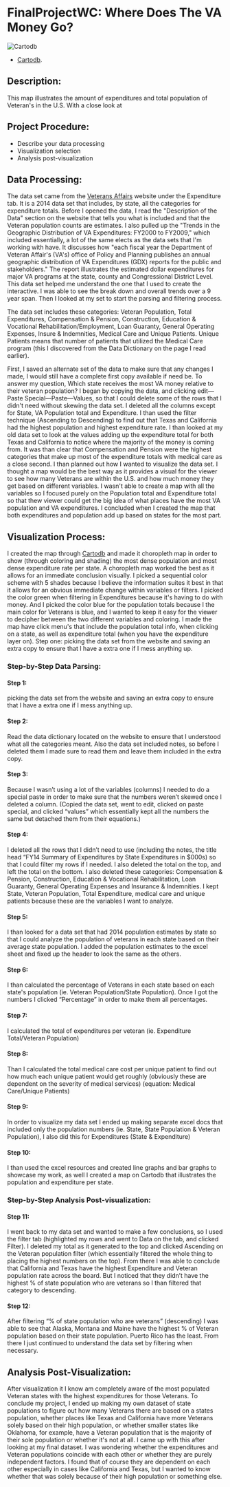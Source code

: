 # FinalProjectWC: Where Does The VA Money Go? 
![Cartodb](http://i.imgur.com/m83erfi.jpg)
* [Cartodb](https://penelopeeaton.cartodb.com/viz/2343d818-916c-11e5-88ba-0e3ff518bd15/map).

## Description: 
This map illustrates the amount of expenditures and total population of Veteran's in the U.S. With a close look at
## Project Procedure: 
* Describe your data processing
* Visualization selection 
* Analysis post-visualization

## Data Processing: 
The data set came from the [Veterans Affairs](http://www1.va.gov/vetdata/Expenditures.asp) website under the Expenditure tab. It is a 2014 data set that includes, by state, all the categories for expenditure totals. Before I opened the data, I read the "Description of the Data" section on the website that tells you what is included and that the Veteran population counts are estimates. I also pulled up the "Trends in the Geographic Distribution of VA Expenditures: FY2000 to FY2009," which included essentially, a lot of the same elects as the data sets that I'm working with have. It discusses how "each fiscal year the Department of Veteran Affair's (VA's) office of Policy and Planning publishes an annual geographic distribution of VA Expenditures (GDX) reports for the public and stakeholders." The report illustrates the estimated dollar expenditures for major VA programs at the state, county and Congressional District Level. This data set helped me understand the one that I used to create the interactive. I was able to see the break down and overall trends over a 9 year span. Then I looked at my set to start the parsing and filtering process. 

The data set includes these categories: Veteran Population, Total Expenditures, Compensation & Pension, Construction, Education & Vocational Rehabilitation/Employment, Loan Guaranty, General Operating Expenses, Insure & Indemnities, Medical Care and Unique Patients. Unique Patients means that number of patients that utilized the Medical Care program (this I discovered from the Data Dictionary on the page I read earlier).
 
First, I saved an alternate set of the data to make sure that any changes I made, I would still have a complete first copy available if need be. To answer my question, Which state receives the most VA money relative to their veteran population? I began by copying the data, and clicking edit—Paste Special—Paste—Values, so that I could delete some of the rows that I didn't need without skewing the data set. I deleted all the columns except for State, VA Population total and Expenditure. I than used the filter technique (Ascending to Descending) to find out that Texas and California had the highest population and highest expenditure rate. I than looked at my old data set to look at the values adding up the expenditure total for both Texas and California to notice where the majority of the money is coming from. It was than clear that Compensation and Pension were the highest categories that make up most of the expenditure totals with medical care as a close second. I than planned out how I wanted to visualize the data set. I thought a map would be the best way as it provides a visual for the viewer to see how many Veterans are within the U.S. and how much money they get based on different variables. I wasn't able to create a map with all the variables so I focused purely on the Population total and Expenditure total so that thew viewer could get the big idea of what places have the most VA population and VA expenditures. I concluded when I created the map that both expenditures and population add up based on states for the most part. 
## Visualization Process:
I created the map through [Cartodb](http://bit.ly/1MLv5x9) and made it choropleth map in order to show (through coloring and shading) the most dense population and most dense expenditure rate per state. A choropleth map worked the best as it allows for an immediate conclusion visually. I picked a sequential color scheme with 5 shades because I believe the information suites it best in that it allows for an obvious immediate change within variables or filters. I picked the color green when filtering in Expenditures because it's having to do with money. And I picked the color blue for the population totals because I the main color for Veterans is blue, and I wanted to keep it easy for the viewer to decipher between the two different variables and coloring. I made the map have click menu's that include the population total info, when clicking on a state, as well as expenditure total (when you have the expenditure layer on).
Step one: picking the data set from the website and saving an extra copy to ensure that I have a extra one if I mess anything up. 
### Step-by-Step Data Parsing: 

#### Step 1: 
picking the data set from the website and saving an extra copy to ensure that I have a extra one if I mess anything up. 

#### Step 2: 
Read the data dictionary located on the website to ensure that I understood what all the categories meant. Also the data set included notes, so before I deleted them I made sure to read them and leave them included in the extra copy. 

#### Step 3: 
Because I wasn’t using a lot of the variables (columns) I needed to do a special paste in order to make sure that the numbers weren’t skewed once I deleted a column. (Copied the data set, went to edit, clicked on paste special, and clicked “values” which essentially kept all the numbers the same but detached them from their equations.)

#### Step 4: 
I deleted all the rows that I didn’t need to use (including the notes, the title head “FY14 Summary of Expenditures by State Expenditures in $000s) so that I could filter my rows if I needed. I also deleted the total on the top, and left the total on the bottom. I also deleted these categories: Compensation & Pension, Construction, Education & Vocational Rehabilitation, Loan Guaranty, General Operating Expenses and Insurance & Indemnities. I kept State, Veteran Population, Total Expenditure, medical care and unique patients because these are the variables I want to analyze. 

#### Step 5: 
I than looked for a data set that had 2014 population estimates by state so that I could analyze the population of veterans in each state based on their average state population. I added the population estimates to the excel sheet and fixed up the header to look the same as the others.

#### Step 6: 
I than calculated the percentage of Veterans in each state based on each state's population (ie. Veteran Population/State Population). Once I got the numbers I clicked “Percentage” in order to make them all percentages.

#### Step 7: 
I calculated the total of expenditures per veteran (ie. Expenditure Total/Veteran Population)

#### Step 8: 
Than I calculated the total medical care cost per unique patient to find out how much each unique patient would get roughly (obviously these are dependent on the severity of medical services) (equation: Medical Care/Unique Patients)

#### Step 9: 
In order to visualize my data set I ended up making separate excel docs that included only the population numbers (ie. State, State Population & Veteran Population), I also did this for Expenditures (State & Expenditure) 

#### Step 10: 
I than used the excel resources and created line graphs and bar graphs to showcase my work, as well I created a map on Cartodb that illustrates the population and expenditure per state. 

### Step-by-Step Analysis Post-visualization: 

#### Step 11: 
I went back to my data set and wanted to make a few conclusions, so I used the filter tab (highlighted my rows and went to Data on the tab, and clicked Filter). I deleted my total as it generated to the top and clicked Ascending on the Veteran population filter (which essentially filtered the whole thing to placing the highest numbers on the top). From there I was able to conclude that California and Texas have the highest Expenditure and Veteran population rate across the board. But I noticed that they didn’t have the highest % of state population who are veterans so I than filtered that category to descending.

#### Step 12: 
After filtering “% of state population who are veterans” (descending) I was able to see that Alaska, Montana and Maine have the highest % of Veteran population based on their state population. Puerto Rico has the least. From there I just continued to understand the data set by filtering when necessary. 

## Analysis Post-Visualization: 
After visualization it I know am completely aware of the most populated Veteran states with the highest expenditures for those Veterans. To conclude my project, I ended up making my own dataset of state populations to figure out how many Veterans there are based on a states population, whether places like Texas and California have more Veterans solely based on their high population, or whether smaller states like Oklahoma, for example, have a Veteran population that is the majority of their sole population or whether it's not at all. I came up with this after looking at my final dataset. I was wondering whether the expenditures and Veteran populations coincide with each other or whether they are purely independent factors. I found that of course they are dependent on each other especially in cases like California and Texas, but I wanted to know whether that was solely because of their high population or something else.

